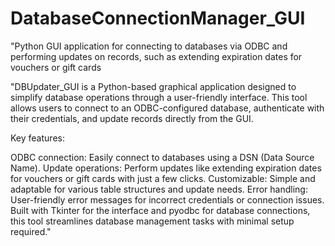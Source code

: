 # DatabaseConnectionManager_GUI
"Python GUI application for connecting to databases via ODBC and performing updates on records, such as extending expiration dates for vouchers or gift cards

"DBUpdater_GUI is a Python-based graphical application designed to simplify database operations through a user-friendly interface. This tool allows users to connect to an ODBC-configured database, authenticate with their credentials, and update records directly from the GUI.

Key features:

ODBC connection: Easily connect to databases using a DSN (Data Source Name).
Update operations: Perform updates like extending expiration dates for vouchers or gift cards with just a few clicks.
Customizable: Simple and adaptable for various table structures and update needs.
Error handling: User-friendly error messages for incorrect credentials or connection issues.
Built with Tkinter for the interface and pyodbc for database connections, this tool streamlines database management tasks with minimal setup required."
